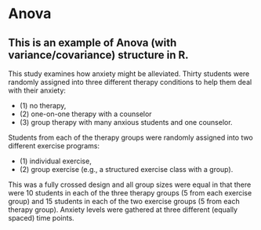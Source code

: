 # Anova 

## This is an example of Anova (with variance/covariance) structure in R.

This study examines how anxiety might be alleviated. Thirty students were randomly assigned into three different therapy conditions to help them deal with their anxiety: 
* (1) no therapy, 
* (2) one-on-one therapy with a counselor
* (3) group therapy with many anxious students and one counselor. 

Students from each of the therapy groups were randomly assigned into two different exercise programs: 
* (1) individual exercise,
* (2) group exercise (e.g., a structured exercise class with a group). 

This was a fully crossed design and all group sizes were equal in that there were 10 students in each of the three therapy groups (5 from each exercise group) and 15 students in each of the two exercise groups (5 from each therapy group). Anxiety levels were gathered at three different (equally spaced) time points. 
